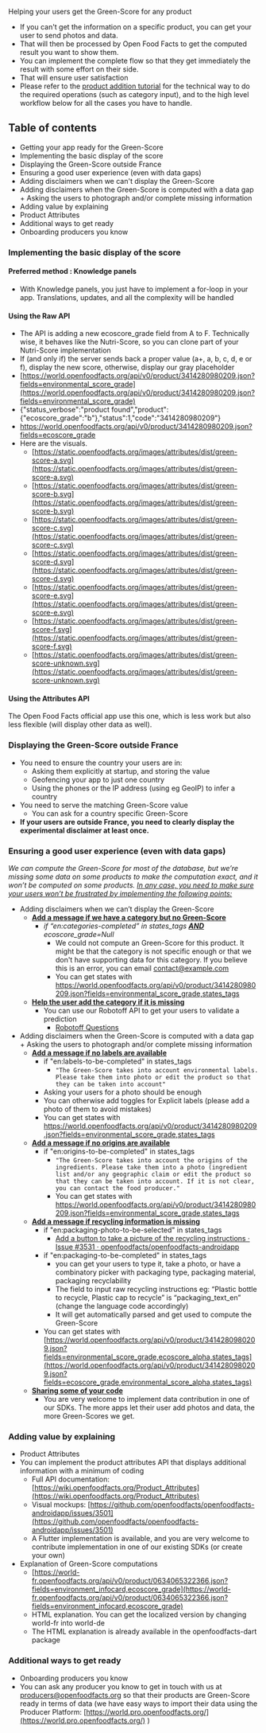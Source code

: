 Helping your users get the Green-Score for any product

- If you can't get the information on a specific product, you can get your user to send photos and data.
- That will then be processed by Open Food Facts to get the computed result you want to show them.
- You can implement the complete flow so that they get immediately the result with some effort on their side.
- That will ensure user satisfaction
- Please refer to the [product addition tutorial](./adding-missing-products.md) for the technical way to do the required operations (such as category input), and to the high level workflow below for all the cases you have to handle.

## Table of contents

* Getting your app ready for the Green-Score
* Implementing the basic display of the score
* Displaying the Green-Score outside France
* Ensuring a good user experience (even with data gaps)
* Adding disclaimers when we can't display the Green-Score
* Adding disclaimers when the Green-Score is computed with a data gap + Asking the users to photograph and/or complete missing information
* Adding value by explaining
* Product Attributes
* Additional ways to get ready
* Onboarding producers you know

### Implementing the basic display of the score

#### Preferred method : Knowledge panels
* With Knowledge panels, you just have to implement a for-loop in your app. Translations, updates, and all the complexity will be handled 


#### Using the Raw API
* The API is adding a new ecoscore_grade field from A to F. Technically wise, it behaves like the Nutri-Score, so you can clone part of your Nutri-Score implementation 
* If (and only if) the server sends back a proper value (a+, a, b, c, d, e or f), display the new score, otherwise, display our gray placeholder
* [https://world.openfoodfacts.org/api/v0/product/3414280980209.json?fields=environmental_score_grade](https://world.openfoodfacts.org/api/v0/product/3414280980209.json?fields=environmental_score_grade)
* {"status_verbose":"product found","product":{"ecoscore_grade":"b"},"status":1,"code":"3414280980209"}
* https://world.openfoodfacts.org/api/v0/product/3414280980209.json?fields=ecoscore_grade
* Here are the visuals.
    * [https://static.openfoodfacts.org/images/attributes/dist/green-score-a.svg](https://static.openfoodfacts.org/images/attributes/dist/green-score-a.svg)
    * [https://static.openfoodfacts.org/images/attributes/dist/green-score-b.svg](https://static.openfoodfacts.org/images/attributes/dist/green-score-b.svg)
    * [https://static.openfoodfacts.org/images/attributes/dist/green-score-c.svg](https://static.openfoodfacts.org/images/attributes/dist/green-score-c.svg)
    * [https://static.openfoodfacts.org/images/attributes/dist/green-score-d.svg](https://static.openfoodfacts.org/images/attributes/dist/green-score-d.svg)
    * [https://static.openfoodfacts.org/images/attributes/dist/green-score-e.svg](https://static.openfoodfacts.org/images/attributes/dist/green-score-e.svg)
    * [https://static.openfoodfacts.org/images/attributes/dist/green-score-f.svg](https://static.openfoodfacts.org/images/attributes/dist/green-score-f.svg)
    * [https://static.openfoodfacts.org/images/attributes/dist/green-score-unknown.svg](https://static.openfoodfacts.org/images/attributes/dist/green-score-unknown.svg) 


#### Using the Attributes API

The Open Food Facts official app use this one, which is less work but also less flexible (will display other data as well).


### Displaying the Green-Score outside France
* You need to ensure the country your users are in:
    * Asking them explicitly at startup, and storing the value
    * Geofencing your app to just one country
    * Using the phones or the IP address (using eg GeoIP) to infer a country
* You need to serve the matching Green-Score value
    * You can ask for a country specific Green-Score
* **If your users are outside France, you need to clearly display the experimental disclaimer at least once.**


### Ensuring a good user experience (even with data gaps)

_We can compute the Green-Score for most of the database, but we’re missing some data on some products to make the computation exact, and it won’t be computed on some products. <span style="text-decoration:underline;">In any case, you need to make sure your users won’t be frustrated by implementing the following points:</span>_

* Adding disclaimers when we can’t display the Green-Score
    * **<span style="text-decoration:underline;">Add a message if we have a category but no Green-Score</span>**
        * _if “en:categories-completed” _in states_tags_ **<span style="text-decoration:underline;">AND</span>** ecoscore_grade=Null_
            * We could not compute an Green-Score for this product. It might be that the category is not specific enough or that we don't have supporting data for this category. If you believe this is an error, you can email [contact@example.com](mailto:contact@example.com)
            * You can get states with [https://world.openfoodfacts.org/api/v0/product/3414280980209.json?fields=environmental_score_grade,states_tags ](https://world.openfoodfacts.org/api/v0/product/3414280980209.json?fields=environmental_score_grade,states_tags)
    * **<span style="text-decoration:underline;">Help the user add the category if it is missing</span>**
        * You can use our Robotoff API to get your users to validate a prediction
            * [Robotoff Questions](https://docs.google.com/document/d/1IoDy0toQrrqtWHvDYp2rEVw84Yq1J0x2pt-0RGTm7h0/edit)
* Adding disclaimers when the Green-Score is computed with a data gap + Asking the users to photograph and/or complete missing information
    * **<span style="text-decoration:underline;">Add a message if no labels are available</span>**
        * if "en:labels-to-be-completed" in states_tags
            * `"The Green-Score takes into account environmental labels. Please take them into photo or edit the product so that they can be taken into account"`
        * Asking your users for a photo should be enough
        * You can otherwise add toggles for Explicit labels (please add a photo of them to avoid mistakes)
        * You can get states with [https://world.openfoodfacts.org/api/v0/product/3414280980209.json?fields=environmental_score_grade,states_tags ](https://world.openfoodfacts.org/api/v0/product/3414280980209.json?fields=environmental_score_grade,states_tags)
    * **<span style="text-decoration:underline;">Add a message if no origins are available</span>**
        * if "en:origins-to-be-completed" in states_tags
            * `"The Green-Score takes into account the origins of the ingredients. Please take them into a photo (ingredient list and/or any geographic claim or edit the product so that they can be taken into account. If it is not clear, you can contact the food producer."`
            * You can get states with [https://world.openfoodfacts.org/api/v0/product/3414280980209.json?fields=environmental_score_grade,states_tags ](https://world.openfoodfacts.org/api/v0/product/3414280980209.json?fields=environmental_score_grade,states_tags)
    * **<span style="text-decoration:underline;">Add a message if recycling information is missing</span>**
        * if "en:packaging-photo-to-be-selected" in states_tags
            * [Add a button to take a picture of the recycling instructions · Issue #3531 · openfoodfacts/openfoodfacts-androidapp](https://github.com/openfoodfacts/openfoodfacts-androidapp/issues/3531) 
        * if "en:packaging-to-be-completed" in states_tags
            * you can get your users to type it, take a photo, or have a combinatory picker with packaging type, packaging material, packaging recyclability
            * The field to input raw recycling instructions eg: “Plastic bottle to recycle, Plastic cap to recycle” is “packaging_text_en” (change the language code accordingly)
            * It will get automatically parsed and get used to compute the Green-Score
        * You can get states with [https://world.openfoodfacts.org/api/v0/product/3414280980209.json?fields=environmental_score_grade,ecoscore_alpha,states_tags](https://world.openfoodfacts.org/api/v0/product/3414280980209.json?fields=ecoscore_grade,environmental_score_alpha,states_tags) 
    * **<span style="text-decoration:underline;">Sharing some of your code</span>**
        * You are very welcome to implement data contribution in one of our SDKs. The more apps let their user add photos and data, the more Green-Scores we get.


### Adding value by explaining

* Product Attributes
* You can implement the product attributes API that displays additional information with a minimum of coding
    * Full API documentation: [https://wiki.openfoodfacts.org/Product_Attributes](https://wiki.openfoodfacts.org/Product_Attributes)
    * Visual mockups: [https://github.com/openfoodfacts/openfoodfacts-androidapp/issues/3501](https://github.com/openfoodfacts/openfoodfacts-androidapp/issues/3501) 
    * A Flutter implementation is available, and you are very welcome to contribute implementation in one of our existing SDKs (or create your own)
* Explanation of Green-Score computations
    * [https://world-fr.openfoodfacts.org/api/v0/product/0634065322366.json?fields=environment_infocard,ecoscore_grade](https://world-fr.openfoodfacts.org/api/v0/product/0634065322366.json?fields=environment_infocard,ecoscore_grade) 
    * HTML explanation. You can get the localized version by changing world-fr into world-de
    * The HTML explanation is already available in the openfoodfacts-dart package

### Additional ways to get ready

* Onboarding producers you know
* You can ask any producer you know to get in touch with us at [producers@openfoodfacts.org](mailto:producers@openfoodfacts.org) so that their products are Green-Score ready in terms of data (we have easy ways to import their data using the Producer Platform: [https://world.pro.openfoodfacts.org/](https://world.pro.openfoodfacts.org/) )
